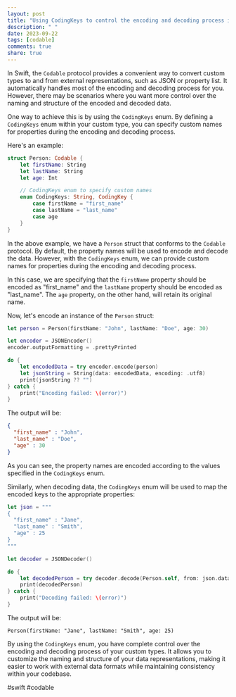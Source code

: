 ```yaml
---
layout: post
title: "Using CodingKeys to control the encoding and decoding process in Codable"
description: " "
date: 2023-09-22
tags: [codable]
comments: true
share: true
---
```


In Swift, the `Codable` protocol provides a convenient way to convert custom types to and from external representations, such as JSON or property list. It automatically handles most of the encoding and decoding process for you. However, there may be scenarios where you want more control over the naming and structure of the encoded and decoded data.

One way to achieve this is by using the `CodingKeys` enum. By defining a `CodingKeys` enum within your custom type, you can specify custom names for properties during the encoding and decoding process.

Here's an example:

```swift
struct Person: Codable {
    let firstName: String
    let lastName: String
    let age: Int

    // CodingKeys enum to specify custom names
    enum CodingKeys: String, CodingKey {
        case firstName = "first_name"
        case lastName = "last_name"
        case age
    }
}
```

In the above example, we have a `Person` struct that conforms to the `Codable` protocol. By default, the property names will be used to encode and decode the data. However, with the `CodingKeys` enum, we can provide custom names for properties during the encoding and decoding process.

In this case, we are specifying that the `firstName` property should be encoded as "first_name" and the `lastName` property should be encoded as "last_name". The `age` property, on the other hand, will retain its original name.

Now, let's encode an instance of the `Person` struct:

```swift
let person = Person(firstName: "John", lastName: "Doe", age: 30)

let encoder = JSONEncoder()
encoder.outputFormatting = .prettyPrinted

do {
    let encodedData = try encoder.encode(person)
    let jsonString = String(data: encodedData, encoding: .utf8)
    print(jsonString ?? "")
} catch {
    print("Encoding failed: \(error)")
}
```

The output will be:

```json
{
  "first_name" : "John",
  "last_name" : "Doe",
  "age" : 30
}
```

As you can see, the property names are encoded according to the values specified in the `CodingKeys` enum.

Similarly, when decoding data, the `CodingKeys` enum will be used to map the encoded keys to the appropriate properties:

```swift
let json = """
{
  "first_name" : "Jane",
  "last_name" : "Smith",
  "age" : 25
}
"""

let decoder = JSONDecoder()

do {
    let decodedPerson = try decoder.decode(Person.self, from: json.data(using: .utf8)!)
    print(decodedPerson)
} catch {
    print("Decoding failed: \(error)")
}
```

The output will be:

```
Person(firstName: "Jane", lastName: "Smith", age: 25)
```

By using the `CodingKeys` enum, you have complete control over the encoding and decoding process of your custom types. It allows you to customize the naming and structure of your data representations, making it easier to work with external data formats while maintaining consistency within your codebase.

#swift #codable